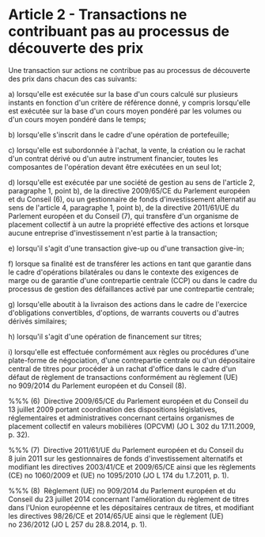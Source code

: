# Article 2 - Transactions ne contribuant pas au processus de découverte des prix


Une transaction sur actions ne contribue pas au processus de découverte des prix dans chacun des cas suivants:

a) lorsqu'elle est exécutée sur la base d'un cours calculé sur plusieurs instants en fonction d'un critère de référence donné, y compris lorsqu'elle est exécutée sur la base d'un cours moyen pondéré par les volumes ou d'un cours moyen pondéré dans le temps;

b) lorsqu'elle s'inscrit dans le cadre d'une opération de portefeuille;

c) lorsqu'elle est subordonnée à l'achat, la vente, la création ou le rachat d'un contrat dérivé ou d'un autre instrument financier, toutes les composantes de l'opération devant être exécutées en un seul lot;

d) lorsqu'elle est exécutée par une société de gestion au sens de l'article 2, paragraphe 1, point b), de la directive 2009/65/CE du Parlement européen et du Conseil (6), ou un gestionnaire de fonds d'investissement alternatif au sens de l'article 4, paragraphe 1, point b), de la directive 2011/61/UE du Parlement européen et du Conseil (7), qui transfère d'un organisme de placement collectif à un autre la propriété effective des actions et lorsque aucune entreprise d'investissement n'est partie à la transaction;

e) lorsqu'il s'agit d'une transaction give-up ou d'une transaction give-in;

f) lorsque sa finalité est de transférer les actions en tant que garantie dans le cadre d'opérations bilatérales ou dans le contexte des exigences de marge ou de garantie d'une contrepartie centrale (CCP) ou dans le cadre du processus de gestion des défaillances activé par une contrepartie centrale;

g) lorsqu'elle aboutit à la livraison des actions dans le cadre de l'exercice d'obligations convertibles, d'options, de warrants couverts ou d'autres dérivés similaires;

h) lorsqu'il s'agit d'une opération de financement sur titres;

i) lorsqu'elle est effectuée conformément aux règles ou procédures d'une plate-forme de négociation, d'une contrepartie centrale ou d'un dépositaire central de titres pour procéder à un rachat d'office dans le cadre d'un défaut de règlement de transactions conformément au règlement (UE) no 909/2014 du Parlement européen et du Conseil (8).

%%% (6)  Directive 2009/65/CE du Parlement européen et du Conseil du 13 juillet 2009 portant coordination des dispositions législatives, réglementaires et administratives concernant certains organismes de placement collectif en valeurs mobilières (OPCVM) (JO L 302 du 17.11.2009, p. 32).

%%% (7)  Directive 2011/61/UE du Parlement européen et du Conseil du 8 juin 2011 sur les gestionnaires de fonds d'investissement alternatifs et modifiant les directives 2003/41/CE et 2009/65/CE ainsi que les règlements (CE) no 1060/2009 et (UE) no 1095/2010 (JO L 174 du 1.7.2011, p. 1).

%%% (8)  Règlement (UE) no 909/2014 du Parlement européen et du Conseil du 23 juillet 2014 concernant l'amélioration du règlement de titres dans l'Union européenne et les dépositaires centraux de titres, et modifiant les directives 98/26/CE et 2014/65/UE ainsi que le règlement (UE) no 236/2012 (JO L 257 du 28.8.2014, p. 1).
